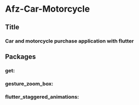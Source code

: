 # Afz-Car-Motorcycle

<h2> Title </h1>
<h3> Car and motorcycle purchase application with flutter  </h3>
<h2> Packages </h2>
<h3> get: </h3>
<h3> gesture_zoom_box: </h3>
<h3> flutter_staggered_animations: </h3>
